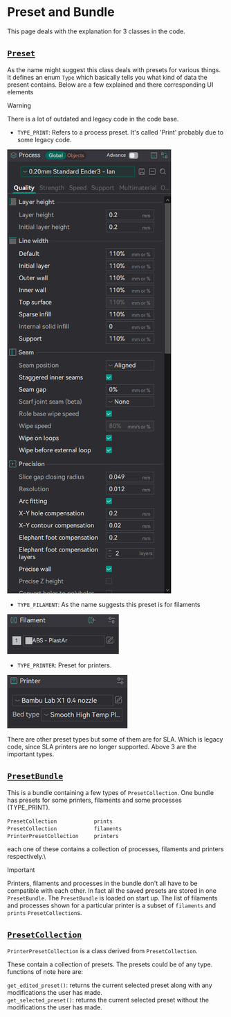 # Preset and Bundle

This page deals with the explanation for 3 classes in the code.

## [`Preset`](https://github.com/SoftFever/OrcaSlicer/blob/main/src/libslic3r/Preset.hpp)

As the name might suggest this class deals with presets for various things. It defines an enum `Type` which basically tells you what kind of data the present contains. Below are a few explained and there corresponding UI elements

> [!WARNING]
> There is a lot of outdated and legacy code in the code base.

- `TYPE_PRINT`: Refers to a process preset. It's called 'Print' probably due to some legacy code.

![process-preset-full](https://github.com/SoftFever/OrcaSlicer/blob/main/doc/images/GUI/process-preset-full.png?raw=true)

- `TYPE_FILAMENT`: As the name suggests this preset is for filaments

![filament-preset](https://github.com/SoftFever/OrcaSlicer/blob/main/doc/images/GUI/filament-preset.png?raw=true)

- `TYPE_PRINTER`: Preset for printers.

![printer-preset](https://github.com/SoftFever/OrcaSlicer/blob/main/doc/images/GUI/printer-preset.png?raw=true)

There are other preset types but some of them are for SLA. Which is legacy code, since SLA printers are no longer supported. Above 3 are the important types.

## [`PresetBundle`](https://github.com/SoftFever/OrcaSlicer/blob/main/src/libslic3r/PresetBundle.hpp)

This is a bundle containing a few types of `PresetCollection`. One bundle has presets for some printers, filaments and some processes (TYPE_PRINT).

`PresetCollection            prints`\
`PresetCollection            filaments`\
`PrinterPresetCollection     printers`

each one of these contains a collection of processes, filaments and printers respectively.\

> [!IMPORTANT]
> Printers, filaments and processes in the bundle don't all have to be compatible with each other. In fact all the saved presets are stored in one `PresetBundle`. The `PresetBundle` is loaded on start up. The list of filaments and processes shown for a particular printer is a subset of `filaments` and `prints` `PresetCollection`s.

## [`PresetCollection`](https://github.com/SoftFever/OrcaSlicer/blob/main/src/libslic3r/Preset.hpp)

`PrinterPresetCollection` is a class derived from `PresetCollection`.

These contain a collection of presets. The presets could be of any type.\
functions of note here are:

`get_edited_preset()`: returns the current selected preset along with any modifications the user has made.\
`get_selected_preset()`: returns the current selected preset without the modifications the user has made.
